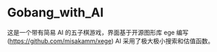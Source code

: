 Gobang_with_AI
=====
这是一个带有简易 AI 的五子棋游戏，界面基于开源图形库 ege 编写(https://github.com/misakamm/xege)
AI 采用了极大极小搜索和估值函数。
